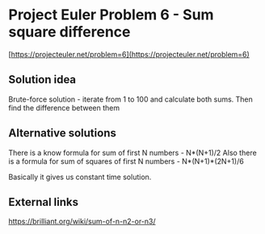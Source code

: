 # Project Euler Problem 6 - Sum square difference

[https://projecteuler.net/problem=6](https://projecteuler.net/problem=6)

## Solution idea

Brute-force solution - iterate from 1 to 100 and calculate both sums. Then find the difference between them

## Alternative solutions

There is a know formula for sum of first N numbers - N*(N+1)/2
Also there is a formula for sum of squares of first N numbers - N*(N+1)*(2N+1)/6

Basically it gives us constant time solution.

## External links

https://brilliant.org/wiki/sum-of-n-n2-or-n3/
